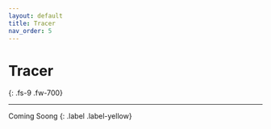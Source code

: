 ```yaml
---
layout: default
title: Tracer
nav_order: 5
---
```


# Tracer
{: .fs-9 .fw-700}

---

Coming Soong
{: .label .label-yellow}
